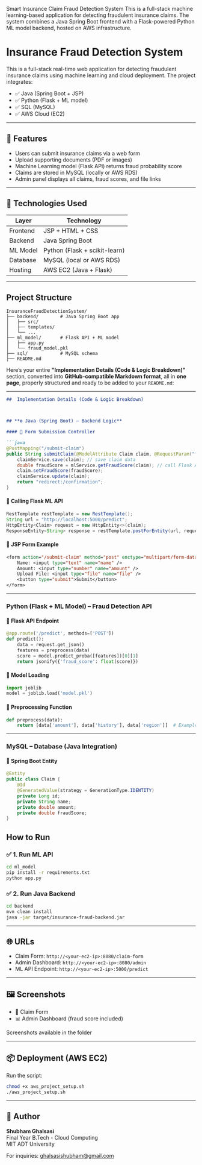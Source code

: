 Smart Insurance Claim Fraud Detection System
This is a full-stack machine learning-based application for detecting fraudulent insurance claims. The system combines a Java Spring Boot frontend with a Flask-powered Python ML model backend, hosted on AWS infrastructure.




# Insurance Fraud Detection System

This is a full-stack real-time web application for detecting fraudulent insurance claims using machine learning and cloud deployment. The project integrates:

- ✅ Java (Spring Boot + JSP)
- ✅ Python (Flask + ML model)
- ✅ SQL (MySQL)
- ✅ AWS Cloud (EC2)

---

## 📌 Features

- Users can submit insurance claims via a web form
- Upload supporting documents (PDF or images)
- Machine Learning model (Flask API) returns fraud probability score
- Claims are stored in MySQL (locally or AWS RDS)
- Admin panel displays all claims, fraud scores, and file links

---

## 🧰 Technologies Used

| Layer       | Technology             |
|-------------|------------------------|
| Frontend    | JSP + HTML + CSS       |
| Backend     | Java Spring Boot       |
| ML Model    | Python (Flask + scikit-learn) |
| Database    | MySQL (local or AWS RDS) |
| Hosting     | AWS EC2 (Java + Flask) |

---

##  Project Structure

```
InsuranceFraudDetectionSystem/
├── backend/        # Java Spring Boot app
│   ├── src/
│   ├── templates/
│   └── ...
├── ml_model/       # Flask API + ML model
│   ├── app.py
│   └── fraud_model.pkl
├── sql/            # MySQL schema
├── README.md
```
Here’s your entire **"Implementation Details (Code & Logic Breakdown)"** section, converted into **GitHub-compatible Markdown format**, all in **one page**, properly structured and ready to be added to your `README.md`:

---

````md
##  Implementation Details (Code & Logic Breakdown)



## **⚙️ Java (Spring Boot) – Backend Logic**

#### 📌 Form Submission Controller

```java
@PostMapping("/submit-claim")
public String submitClaim(@ModelAttribute Claim claim, @RequestParam("file") MultipartFile file) {
    claimService.save(claim); // save claim data
    double fraudScore = mlService.getFraudScore(claim); // call Flask API
    claim.setFraudScore(fraudScore);
    claimService.update(claim);
    return "redirect:/confirmation";
}
````

#### 📌 Calling Flask ML API

```java
RestTemplate restTemplate = new RestTemplate();
String url = "http://localhost:5000/predict";
HttpEntity<Claim> request = new HttpEntity<>(claim);
ResponseEntity<String> response = restTemplate.postForEntity(url, request, String.class);
```

#### 📌 JSP Form Example

```jsp
<form action="/submit-claim" method="post" enctype="multipart/form-data">
    Name: <input type="text" name="name" />
    Amount: <input type="number" name="amount" />
    Upload File: <input type="file" name="file" />
    <button type="submit">Submit</button>
</form>
```

---

###  Python (Flask + ML Model) – Fraud Detection API

#### 📌 Flask API Endpoint

```python
@app.route('/predict', methods=['POST'])
def predict():
    data = request.get_json()
    features = preprocess(data)
    score = model.predict_proba([features])[0][1]
    return jsonify({'fraud_score': float(score)})
```

#### 📌 Model Loading

```python
import joblib
model = joblib.load('model.pkl')
```

#### 📌 Preprocessing Function

```python
def preprocess(data):
    return [data['amount'], data['history'], data['region']]  # Example fields
```

---

###  MySQL – Database (Java Integration)

#### 📌 Spring Boot Entity

```java
@Entity
public class Claim {
    @Id
    @GeneratedValue(strategy = GenerationType.IDENTITY)
    private Long id;
    private String name;
    private double amount;
    private double fraudScore;
}
```

##  How to Run

### ✅ 1. Run ML API
```bash
cd ml_model
pip install -r requirements.txt
python app.py
```

### ✅ 2. Run Java Backend
```bash
cd backend
mvn clean install
java -jar target/insurance-fraud-backend.jar
```

---

## 🌐 URLs

- Claim Form: `http://<your-ec2-ip>:8080/claim-form`
- Admin Dashboard: `http://<your-ec2-ip>:8080/admin`
- ML API Endpoint: `http://<your-ec2-ip>:5000/predict`

---

## 🖼️ Screenshots

- 📄 Claim Form  
- 📊 Admin Dashboard (fraud score included)

 Screenshots available in the folder

---

## 📦 Deployment (AWS EC2)

Run the script:
```bash
chmod +x aws_project_setup.sh
./aws_project_setup.sh
```

---

## 📜 Author

**Shubham Ghalsasi**  
Final Year B.Tech - Cloud Computing  
MIT ADT University

For inquiries: ghalsasishubham@gmail.com

